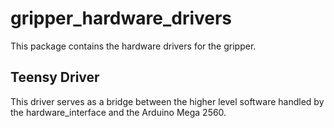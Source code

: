 # gripper_hardware_drivers
This package contains the hardware drivers for the gripper. 

## Teensy Driver
This driver serves as a bridge between the higher level software handled by the hardware_interface and the Arduino Mega 2560.

